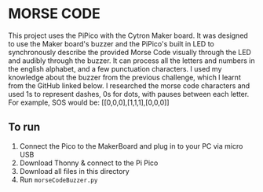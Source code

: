 # MORSE CODE
This project uses the PiPico with the Cytron Maker board. It was designed to use the Maker board's buzzer and the PiPico's built in LED to synchronously describe the provided Morse Code visually through the LED and audibly through the buzzer. It can process all the letters and numbers in the english alphabet, and a few punctuation characters. I used my knowledge about the buzzer from the previous challenge, which I learnt from the GitHub linked below. I researched the morse code characters and used 1s to represent dashes, 0s for dots, with pauses between each letter. For example, SOS would be: [[0,0,0],[1,1,1],[0,0,0]]

## To run
1. Connect the Pico to the MakerBoard and plug in to your PC via micro USB
2. Download Thonny & connect to the Pi Pico
3. Download all files in this directory
4. Run <code>morseCodeBuzzer.py</code>
